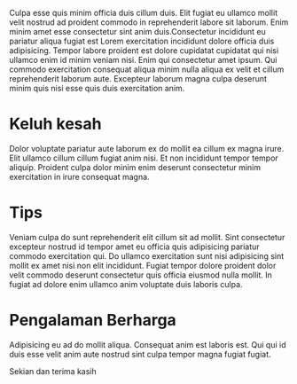 Culpa esse quis minim officia duis cillum duis. Elit fugiat eu ullamco mollit velit nostrud ad proident commodo in reprehenderit labore sit laborum. Enim minim amet esse consectetur sint anim duis.Consectetur incididunt eu pariatur aliqua fugiat est Lorem exercitation incididunt dolore officia duis adipisicing. Tempor labore proident est dolore cupidatat cupidatat qui nisi ullamco enim id minim veniam nisi. Enim qui consectetur amet ipsum. Qui commodo exercitation consequat aliqua minim nulla aliqua ex velit et cillum reprehenderit laborum aute. Excepteur laborum magna culpa deserunt minim quis nisi esse quis duis exercitation anim.

# Keluh kesah
Dolor voluptate pariatur aute laborum ex do mollit ea cillum ex magna irure. Elit ullamco cillum cillum fugiat anim nisi. Et non incididunt tempor tempor aliquip. Proident culpa dolor minim enim deserunt consectetur minim exercitation in irure consequat magna.

# Tips
Veniam culpa do sunt reprehenderit elit cillum sit ad mollit. Sint consectetur excepteur nostrud id tempor amet eu officia quis adipisicing pariatur commodo exercitation qui. Do ullamco exercitation sunt nisi adipisicing sint mollit ex amet nisi non elit incididunt. Fugiat tempor dolore proident dolor velit commodo deserunt consectetur quis officia eiusmod nulla mollit. In fugiat ad dolore enim ullamco anim voluptate duis laboris culpa.

# Pengalaman Berharga
Adipisicing eu ad do mollit aliqua. Consequat anim est laboris est. Qui qui id duis esse velit anim aute nostrud sint culpa tempor magna fugiat fugiat.

Sekian dan terima kasih